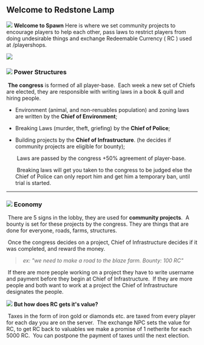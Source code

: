 

## Welcome to Redstone Lamp

![](https://static.wikia.nocookie.net/minecraft_gamepedia/images/f/ff/Polished_Andesite_%28texture%29_JE2_BE2.png/revision/20201001140220/scale-to-width-down/120) **Welcome to Spawn**
Here is where we set community projects to encourage players to help each other, pass laws to restrict players from doing undesirable things and exchange Redeemable Currency ( RC ) used at /playershops.

![](https://static.wikia.nocookie.net/minecraft_gamepedia/images/e/e7/Lit_Redstone_Lamp_JE3_BE2.png/revision/latest/scale-to-width-down/300?cb=20180413085810)

### ![](https://static.wikia.nocookie.net/minecraft_gamepedia/images/2/22/Chiseled_Polished_Blackstone_%28texture%29_JE1_BE1.png/revision/20200930213050/scale-to-width-down/120) Power Structures

​	**The congress** is formed of all player-base.
​	Each week a new set of Chiefs are elected, they are responsible with writing laws in a book & quill and hiring people.

- Environment (animal, and non-renuables population) and zoning laws are written by the **Chief of Environment**; 

- Breaking Laws (murder, theft, griefing) by the **Chief of Police**; 

- Building projects by the **Chief of Infrastructure**. (he decides if community projects are eligible for bounty);

  

  ​	Laws are passed by the congress +50% agreement of player-base.
  
  ​	Breaking laws will get you taken to the congress to be judged else the Chief of Police can only report him and get him a temporary ban, until trial is started.


------

### ![](https://static.wikia.nocookie.net/minecraft_gamepedia/images/d/da/Block_of_Gold_%28texture%29_JE6_BE3.png/revision/20201001120857/scale-to-width-down/120) Economy

​	There are 5 signs in the lobby, they are used for **community projects**.
​	A bounty is set for these projects by the congress.
​	They are things that are done for everyone, roads, farms, structures.

​	Once the congress decides on a project, Chief of Infrastructure decides if it was completed, and reward the money.
> ​	*ex: "we need to make a road to the blaze farm. Bounty: 100 RC"*

​	If there are more people working on a project they have to write username and payment before they begin at Chief of Infrastructure. 
​	If they are more people and both want to work at a project the Chief of Infrastructure designates the people.

![](https://static.wikia.nocookie.net/minecraft_gamepedia/images/3/3f/Block_of_Netherite_%28texture%29_JE1_BE1.png/revision/20201001120901/scale-to-width-down/120) **But how does RC gets it's value?**

​	Taxes in the form of iron gold or diamonds etc. are taxed from every player for each day you are on the server.
​	The exchange NPC sets the value for RC, to get RC back to valuables we make a promise of 1 netherite for each 5000 RC.
​	You can postpone the payment of taxes until the next election.
